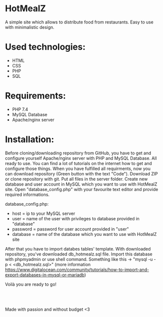 # HotMealZ
A simple site which allows to distribute food from restaurants. Easy to use with minimalistic design.

# Used technologies:
<ul>
<li>HTML</li>
<li>CSS</li>
<li>PHP</li>
<li>SQL</li>
</ul>

# Requirements:
<ul>
<li>PHP 7.4</li>
<li>MySQL Database</li>
<li>Apache/nginx server</li>
</ul>

# Installation:
Before cloning/downloading repository from GitHub, you have to get and configure yourself Apache/nginx server with PHP and MySQL Database. All ready to use. You can find a lot of tutorials on the internet how to get and configure those things. When you have fulfilled all requirments, now you can download repository (Green button with the text "Code"). Download ZIP or clone repository with git. Put all files in the server folder. Create new database and user account in MySQL which you want to use with HotMealZ site. Open "database_config.php" with your favourite text editor and provide required informations.

database_config.php:
<ul>
<li>host = ip to your MySQL server</li>
<li>user = name of the user with privileges to database provided in "database"</li>
<li>password = password for user account provided in "user"</li>
<li>database = name of the database which you want to use with HotMealZ site</li>
</ul>

After that you have to import databes tables' template. With downloaded repository, you've downloaded db_hotmealz.sql file. Import this database with phpmyadmin or use shell command. Something like this -> "mysql -u <username> -p <databasename> < <db_hotmealz.sql>" (more information https://www.digitalocean.com/community/tutorials/how-to-import-and-export-databases-in-mysql-or-mariadb)

Voilà you are ready to go!
 
<br/><br/><br/>
Made with passion and without budget <3
